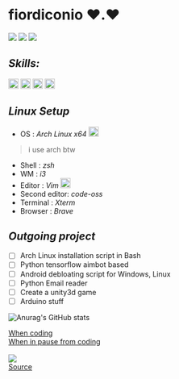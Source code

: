 # **fiordiconio** ❤️.❤️

![](https://img.shields.io/badge/OS-Linux-informational?style=flat&logo=<LOGO_NAME>&logoColor=white&color=2bbc8a)
![](https://img.shields.io/badge/Arduino-Lover-informational?style=flat&logo=<LOGO_NAME>&logoColor=white&color=2bbc8a)
![](https://img.shields.io/badge/Android-Modding-informational?style=flat&logo=<LOGO_NAME>&logoColor=white&color=2bbc8a)

## *Skills:*
<img src="https://tecadmin.net/tutorial/wp-content/uploads/2017/09/bash-logo.jpg" width="20" heigth="20"> </img>
<img src="https://upload.wikimedia.org/wikipedia/commons/thumb/c/c3/Python-logo-notext.svg/768px-Python-logo-notext.svg.png" width="20" heigth="20"> </img>
<img src="https://upload.wikimedia.org/wikipedia/commons/thumb/1/13/C-Sharp.png/1200px-C-Sharp.png" width="20" heigth="20"> </img>
<img src="https://cdn.worldvectorlogo.com/logos/android.svg" width="20" heigth="20"> </img>

## *Linux Setup*
- OS : *Arch Linux x64*
<img src="https://cdn0.iconfinder.com/data/icons/flat-round-system/512/archlinux-512.png" width="20" heigth="20"> </img>
> i use arch btw
- Shell : *zsh*
- WM : *i3*
- Editor : *Vim*
<img src="https://upload.wikimedia.org/wikipedia/commons/thumb/9/9f/Vimlogo.svg/1022px-Vimlogo.svg.png" width="20" heigth="20"> </img>
- Second editor: *code-oss*
- Terminal : *Xterm*
- Browser : *Brave*

## *Outgoing project*
- [ ] Arch Linux installation script in Bash
- [ ] Python tensorflow aimbot based
- [ ] Android debloating script for Windows, Linux
- [ ] Python Email reader
- [ ] Create a unity3d game
- [ ] Arduino stuff

![Anurag's GitHub stats](https://github-readme-stats.vercel.app/api?username=fiordiconio&count_private=true&show_icons=true&theme=radical)

<a href="https://stackoverflow.com/"> When coding </a><br>
<a href="https://www.reddit.com/r/ProgrammerHumor/"> When in pause from coding </a>
<br><br>
<img src="animation.gif"></img>
<br>
<a href="https://www.deviantart.com/argodaemon/art/Heroes-Will-Rise-584487754"> Source </a>
